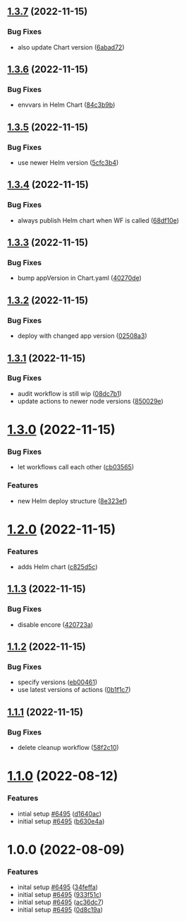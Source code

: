 ## [1.3.7](https://github.com/linkorb/demo-symfony-app/compare/v1.3.6...v1.3.7) (2022-11-15)


### Bug Fixes

* also update Chart version ([6abad72](https://github.com/linkorb/demo-symfony-app/commit/6abad723c6bb30c9296c233a414bac87bbbe71b6))

## [1.3.6](https://github.com/linkorb/demo-symfony-app/compare/v1.3.5...v1.3.6) (2022-11-15)


### Bug Fixes

* envvars in Helm Chart ([84c3b9b](https://github.com/linkorb/demo-symfony-app/commit/84c3b9b3dd1bf4c792f261d558c59f2525b438ae))

## [1.3.5](https://github.com/linkorb/demo-symfony-app/compare/v1.3.4...v1.3.5) (2022-11-15)


### Bug Fixes

* use newer Helm version ([5cfc3b4](https://github.com/linkorb/demo-symfony-app/commit/5cfc3b4b785a25e2cf58b4a7e75f2b951573ab65))

## [1.3.4](https://github.com/linkorb/demo-symfony-app/compare/v1.3.3...v1.3.4) (2022-11-15)


### Bug Fixes

* always publish Helm chart when WF is called ([68df10e](https://github.com/linkorb/demo-symfony-app/commit/68df10ec46793c14923b6d54ffca817dc407b26e))

## [1.3.3](https://github.com/linkorb/demo-symfony-app/compare/v1.3.2...v1.3.3) (2022-11-15)


### Bug Fixes

* bump appVersion in Chart.yaml ([40270de](https://github.com/linkorb/demo-symfony-app/commit/40270de8c4a9714988a41ed5d8fb5d62640081f5))

## [1.3.2](https://github.com/linkorb/demo-symfony-app/compare/v1.3.1...v1.3.2) (2022-11-15)


### Bug Fixes

* deploy with changed app version ([02508a3](https://github.com/linkorb/demo-symfony-app/commit/02508a3f14b594e0eb3cad909c9af5fd25c753b8))

## [1.3.1](https://github.com/linkorb/demo-symfony-app/compare/v1.3.0...v1.3.1) (2022-11-15)


### Bug Fixes

* audit workflow is still wip ([08dc7b1](https://github.com/linkorb/demo-symfony-app/commit/08dc7b10293a5fb27ec8161ee2ddd3ea5a171ad4))
* update actions to newer node versions ([850029e](https://github.com/linkorb/demo-symfony-app/commit/850029eda159c35b93681a9e9f5663583596dade))

# [1.3.0](https://github.com/linkorb/demo-symfony-app/compare/v1.2.0...v1.3.0) (2022-11-15)


### Bug Fixes

* let workflows call each other ([cb03565](https://github.com/linkorb/demo-symfony-app/commit/cb0356543f275dcda85d09ef64f41e1d10b152dc))


### Features

* new Helm deploy structure ([8e323ef](https://github.com/linkorb/demo-symfony-app/commit/8e323ef02d81ead59848bd2ad6d394281680b0ef))

# [1.2.0](https://github.com/linkorb/demo-symfony-app/compare/v1.1.3...v1.2.0) (2022-11-15)


### Features

* adds Helm chart ([c825d5c](https://github.com/linkorb/demo-symfony-app/commit/c825d5c80a2a26afbce0dc4f65d550ec5b1e2d4f))

## [1.1.3](https://github.com/linkorb/demo-symfony-app/compare/v1.1.2...v1.1.3) (2022-11-15)


### Bug Fixes

* disable encore ([420723a](https://github.com/linkorb/demo-symfony-app/commit/420723a94eb8c46ef47710ae4cdaec41cc839bdc))

## [1.1.2](https://github.com/linkorb/demo-symfony-app/compare/v1.1.1...v1.1.2) (2022-11-15)


### Bug Fixes

* specify versions ([eb00461](https://github.com/linkorb/demo-symfony-app/commit/eb00461d6a4b7909273a76c17b8df596c3b188f0))
* use latest versions of actions ([0b1f1c7](https://github.com/linkorb/demo-symfony-app/commit/0b1f1c78c801bd3853fd406caed2e634be547064))

## [1.1.1](https://github.com/linkorb/demo-symfony-app/compare/v1.1.0...v1.1.1) (2022-11-15)


### Bug Fixes

* delete cleanup workflow ([58f2c10](https://github.com/linkorb/demo-symfony-app/commit/58f2c107dfe0d28117956256bbff73de7b66f1f4))

# [1.1.0](https://github.com/linkorb/demo-symfony-app/compare/v1.0.0...v1.1.0) (2022-08-12)


### Features

*  intial setup [#6495](https://github.com/linkorb/demo-symfony-app/issues/6495) ([d1640ac](https://github.com/linkorb/demo-symfony-app/commit/d1640ac1d07588504b24343c6f2b6394033900e6))
* initial setup [#6495](https://github.com/linkorb/demo-symfony-app/issues/6495) ([b630e4a](https://github.com/linkorb/demo-symfony-app/commit/b630e4a309bbd3e30e43b77f8c0610acef5e9cee))

# 1.0.0 (2022-08-09)


### Features

* inital setup [#6495](https://github.com/linkorb/demo-symfony-app/issues/6495) ([34feffa](https://github.com/linkorb/demo-symfony-app/commit/34feffaea3ec3c26f097c4c5940446a18380813a))
* initial setup [#6495](https://github.com/linkorb/demo-symfony-app/issues/6495) ([933f51c](https://github.com/linkorb/demo-symfony-app/commit/933f51ca31aa2c1469ccc4f700ad23459a169b72))
* initial setup [#6495](https://github.com/linkorb/demo-symfony-app/issues/6495) ([ac36dc7](https://github.com/linkorb/demo-symfony-app/commit/ac36dc78d68227178c7d8c3155153b9b5511ca22))
* initial setup [#6495](https://github.com/linkorb/demo-symfony-app/issues/6495) ([0d8c19a](https://github.com/linkorb/demo-symfony-app/commit/0d8c19ade60e4e73e6c3f4cea1d886d3bbed045e))
